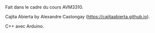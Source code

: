 Fait dans le cadre du cours AVM3310. 

Cajita Abierta by Alexandre Castongay (https://cajitaabierta.github.io).

C++ avec Arduino.
